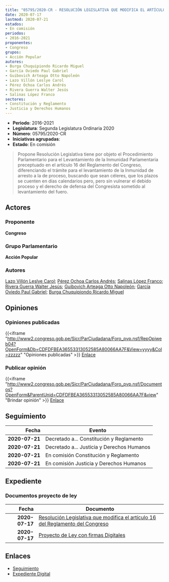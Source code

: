 ```yaml
---
title: "05795/2020-CR - RESOLUCIÓN LEGISLATIVA QUE MODIFICA EL ARTÍCULO 16 DEL REGLAMENTO DEL CONGRESO"
date: 2020-07-17
lastmod: 2020-07-21
estados:
- En comisión
periodos:
- 2016-2021
proponentes:
- Congreso
grupos:
- Acción Popular
autores:
- Burga Chuquipiondo Ricardo Miguel
- García Oviedo Paul Gabriel
- Guibovich Arteaga Otto Napoleón
- Lazo Villón Leslye Carol
- Pérez Ochoa Carlos Andrés
- Rivera Guerra Walter Jesús
- Salinas López Franco
sectores:
- Constitución y Reglamento
- Justicia y Derechos Humanos
---
```

- **Periodo**: 2016-2021
- **Legislatura**: Segunda Legislatura Ordinaria 2020
- **Número**: 05795/2020-CR
- **Iniciativas agrupadas**: 
- **Estado**: En comisión

> Propone Resolución Legislativa tiene por objeto el Procedimiento Parlamentario para el Levantamiento de la Inmunidad Parlamentaria preceptuado en el artículo 16 del Reglamento del Congreso, diferenciando el trámite para el levantamiento de la Inmunidad de arresto a la de proceso, buscando que sean céleres, que los plazos se cuenten en días calendarios pero, pero sin vulnerar el debido proceso y el derecho de defensa del Congresista sometido al levantamiento del fuero.


## Actores

### Proponente

**Congreso**

### Grupo Parlamentario

**Acción Popular**

### Autores

[Lazo Villón Leslye Carol](mailto:mailto:llazo@congreso.gob.pe); [Pérez Ochoa Carlos Andrés](mailto:mailto:cperezo@congreso.gob.pe); [Salinas López Franco](mailto:mailto:fsalinas@congreso.gob.pe); [Rivera Guerra Walter Jesús](mailto:mailto:wriverag@congreso.gob.pe); [Guibovich Arteaga Otto Napoleón](mailto:mailto:oguibovich@congreso.gob.pe); [García Oviedo Paul Gabriel](mailto:mailto:pgarcia@congreso.gob.pe); [Burga Chuquipiondo Ricardo Miguel](mailto:mailto:rburga@congreso.gob.pe)

## Opiniones

### Opiniones publicadas

{{<iframe "http://www2.congreso.gob.pe/Sicr/ParCiudadana/Foro_pvp.nsf/RepOpiweb04?OpenForm&Db=CDFDFBEA36553313052585A80066AA7F&View=yyyy&Col=zzzzz" "Opiniones publicadas" >}}
[Enlace](http://www2.congreso.gob.pe/Sicr/ParCiudadana/Foro_pvp.nsf/RepOpiweb04?OpenForm&Db=CDFDFBEA36553313052585A80066AA7F&View=yyyy&Col=zzzzz)

### Publicar opinión

{{<iframe "http://www2.congreso.gob.pe/Sicr/ParCiudadana/Foro_pvp.nsf/Documentos?OpenForm&ParentUnid=CDFDFBEA36553313052585A80066AA7F&view" "Brindar opinión" >}}
[Enlace](http://www2.congreso.gob.pe/Sicr/ParCiudadana/Foro_pvp.nsf/Documentos?OpenForm&ParentUnid=CDFDFBEA36553313052585A80066AA7F&view)


## Seguimiento

| Fecha | Evento |
|------:|--------|
| **2020-07-21** | Decretado a... Constitución y Reglamento |
| **2020-07-21** | Decretado a... Justicia y Derechos Humanos |
| **2020-07-21** | En comisión Constitución y Reglamento |
| **2020-07-21** | En comisión Justicia y Derechos Humanos |

## Expediente

### Documentos proyecto de ley

| Fecha | Documento |
|------:|-----------|
| **2020-07-17** | [Resolución Legislativa que modifica el artículo 16 del Reglamento del Congreso](http://www.leyes.congreso.gob.pe/Documentos/2016_2021/Proyectos_de_Ley_y_de_Resoluciones_Legislativas/PL05795-20200717.pdf) |
| **2020-07-17** | [Proyecto de Ley con firmas Digitales](http://www.leyes.congreso.gob.pe/Documentos/2016_2021/Proyectos_de_Ley_y_de_Resoluciones_Legislativas/Proyectos_Firmas_digitales/PL05795.pdf) |

## Enlaces

- [Seguimiento](http://www2.congreso.gob.pe/Sicr/TraDocEstProc/CLProLey2016.nsf/f7fff46988ca05b1052578e100829cc7/3aead17fd1918265052585a80077b55c?OpenDocument)
- [Expediente Digital](http://www2.congreso.gob.pe/Sicr/TraDocEstProc/Expvirt_2011.nsf/visbusqptramdoc1621/05795?opendocument)

